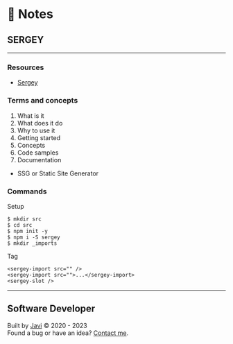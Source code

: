 # :memo: Notes
## SERGEY
- - -
### Resources
* [Sergey](https://sergey.cool/)
### Terms and concepts
1. What is it
2. What does it do
3. Why to use it
4. Getting started
5. Concepts
6. Code samples
7. Documentation
* SSG or Static Site Generator
### Commands
Setup
```
$ mkdir src
$ cd src
$ npm init -y
$ npm i -S sergey
$ mkdir _imports
```
Tag
```
<sergey-import src="" />
<sergey-import src="">...</sergey-import>
<sergey-slot />
```
- - -
## Software Developer
Built by [Javi](https://javierandres.dev) :copyright: 2020 - 2023  
Found a bug or have an idea? [Contact me](https://javierandres.dev).
